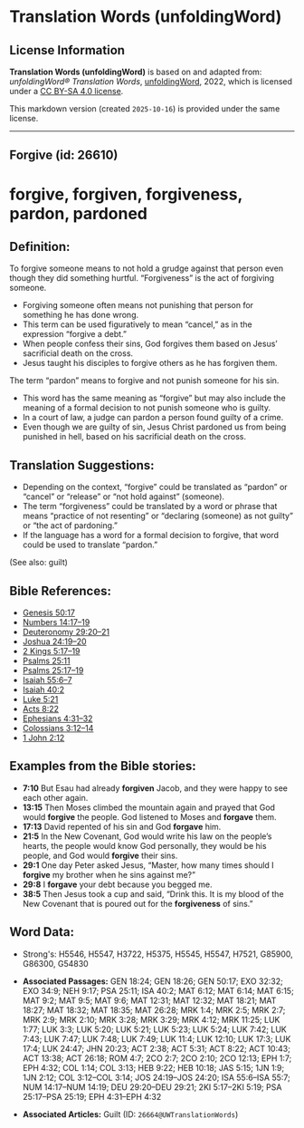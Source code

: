 # Translation Words (unfoldingWord)

## License Information

**Translation Words (unfoldingWord)** is based on and adapted from: _unfoldingWord® Translation Words_, [unfoldingWord](https://unfoldingword.org/utw), 2022, which is licensed under a [CC BY-SA 4.0 license](https://creativecommons.org/licenses/by-sa/4.0/legalcode.en).

This markdown version (created `2025-10-16`) is provided under the same license.



--------------------------------

## Forgive (id: 26610)

forgive, forgiven, forgiveness, pardon, pardoned
================================================

Definition:
-----------

To forgive someone means to not hold a grudge against that person even though they did something hurtful. “Forgiveness” is the act of forgiving someone.

* Forgiving someone often means not punishing that person for something he has done wrong.
* This term can be used figuratively to mean “cancel,” as in the expression “forgive a debt.”
* When people confess their sins, God forgives them based on Jesus’ sacrificial death on the cross.
* Jesus taught his disciples to forgive others as he has forgiven them.

The term “pardon” means to forgive and not punish someone for his sin.

* This word has the same meaning as “forgive” but may also include the meaning of a formal decision to not punish someone who is guilty.
* In a court of law, a judge can pardon a person found guilty of a crime.
* Even though we are guilty of sin, Jesus Christ pardoned us from being punished in hell, based on his sacrificial death on the cross.

Translation Suggestions:
------------------------

* Depending on the context, “forgive” could be translated as “pardon” or “cancel” or “release” or “not hold against” (someone).
* The term “forgiveness” could be translated by a word or phrase that means “practice of not resenting” or “declaring (someone) as not guilty” or “the act of pardoning.”
* If the language has a word for a formal decision to forgive, that word could be used to translate “pardon.”

(See also: guilt)

Bible References:
-----------------

* [Genesis 50:17](https://ref.ly/Gen50:17)
* [Numbers 14:17–19](https://ref.ly/Num14:17-Num14:19)
* [Deuteronomy 29:20–21](https://ref.ly/Deut29:20-Deut29:21)
* [Joshua 24:19–20](https://ref.ly/Josh24:19-Josh24:20)
* [2 Kings 5:17–19](https://ref.ly/2Kgs5:17-2Kgs5:19)
* [Psalms 25:11](https://ref.ly/Ps25:11)
* [Psalms 25:17–19](https://ref.ly/Ps25:17-Ps25:19)
* [Isaiah 55:6–7](https://ref.ly/Isa55:6-Isa55:7)
* [Isaiah 40:2](https://ref.ly/Isa40:2)
* [Luke 5:21](https://ref.ly/Luke5:21)
* [Acts 8:22](https://ref.ly/Acts8:22)
* [Ephesians 4:31–32](https://ref.ly/Eph4:31-Eph4:32)
* [Colossians 3:12–14](https://ref.ly/Col3:12-Col3:14)
* [1 John 2:12](https://ref.ly/1John2:12)

Examples from the Bible stories:
--------------------------------

* **7:10** But Esau had already **forgiven** Jacob, and they were happy to see each other again.
* **13:15** Then Moses climbed the mountain again and prayed that God would **forgive** the people. God listened to Moses and **forgave** them.
* **17:13** David repented of his sin and God **forgave** him.
* **21:5** In the New Covenant, God would write his law on the people’s hearts, the people would know God personally, they would be his people, and God would **forgive** their sins.
* **29:1** One day Peter asked Jesus, “Master, how many times should I **forgive** my brother when he sins against me?”
* **29:8** I **forgave** your debt because you begged me.
* **38:5** Then Jesus took a cup and said, “Drink this. It is my blood of the New Covenant that is poured out for the **forgiveness** of sins.”

Word Data:
----------

* Strong's: H5546, H5547, H3722, H5375, H5545, H5547, H7521, G85900, G86300, G54830

* **Associated Passages:** GEN 18:24; GEN 18:26; GEN 50:17; EXO 32:32; EXO 34:9; NEH 9:17; PSA 25:11; ISA 40:2; MAT 6:12; MAT 6:14; MAT 6:15; MAT 9:2; MAT 9:5; MAT 9:6; MAT 12:31; MAT 12:32; MAT 18:21; MAT 18:27; MAT 18:32; MAT 18:35; MAT 26:28; MRK 1:4; MRK 2:5; MRK 2:7; MRK 2:9; MRK 2:10; MRK 3:28; MRK 3:29; MRK 4:12; MRK 11:25; LUK 1:77; LUK 3:3; LUK 5:20; LUK 5:21; LUK 5:23; LUK 5:24; LUK 7:42; LUK 7:43; LUK 7:47; LUK 7:48; LUK 7:49; LUK 11:4; LUK 12:10; LUK 17:3; LUK 17:4; LUK 24:47; JHN 20:23; ACT 2:38; ACT 5:31; ACT 8:22; ACT 10:43; ACT 13:38; ACT 26:18; ROM 4:7; 2CO 2:7; 2CO 2:10; 2CO 12:13; EPH 1:7; EPH 4:32; COL 1:14; COL 3:13; HEB 9:22; HEB 10:18; JAS 5:15; 1JN 1:9; 1JN 2:12; COL 3:12–COL 3:14; JOS 24:19–JOS 24:20; ISA 55:6–ISA 55:7; NUM 14:17–NUM 14:19; DEU 29:20–DEU 29:21; 2KI 5:17–2KI 5:19; PSA 25:17–PSA 25:19; EPH 4:31–EPH 4:32
* **Associated Articles:** Guilt (ID: `26664@UWTranslationWords`)

